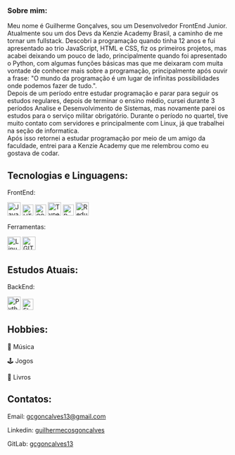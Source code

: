 ### Sobre mim:

<p>
Meu nome é Guilherme Gonçalves, sou um Desenvolvedor FrontEnd Junior. 
  <br>
 Atualmente sou um dos Devs da Kenzie Academy Brasil, a caminho de me tornar um fullstack. Descobri a programação quando tinha 12 anos e fui apresentado ao trio JavaScript, HTML e CSS, fiz os primeiros projetos, mas acabei deixando um pouco de lado, principalmente quando foi apresentado o Python, com algumas funções básicas mas que me deixaram com muita vontade de conhecer mais sobre a programação, principalmente após ouvir a frase: "O mundo da programação é um lugar de infinitas possibilidades onde podemos fazer de tudo.".
  <br>
 Depois de um período entre estudar programação e parar para seguir os estudos regulares, depois de terminar o ensino médio, cursei durante 3 períodos Analise e Desenvolvimento de Sistemas, mas novamente parei os estudos para o serviço militar obrigatório. Durante o período no quartel, tive muito contato com servidores e principalmente com Linux, já que trabalhei na seção de informatica.
  <br>
 Após isso retornei a estudar programação por meio de um amigo da faculdade, entrei para a Kenzie Academy que me relembrou como eu gostava de codar.
</p>

## Tecnologias e Linguagens:
<section>
  <div>
    <p>FrontEnd:</p>
    <img src="https://cdn.worldvectorlogo.com/logos/logo-javascript.svg" alt="JavaScript" width="30px"/>
    <img src="https://cdn.worldvectorlogo.com/logos/html-1.svg" alt="HTML" width="25px"/>
    <img src="https://cdn.worldvectorlogo.com/logos/css-3.svg" alt="CSS" width="25px"/>
    <img src="https://cdn.worldvectorlogo.com/logos/typescript.svg" alt="TypeScript" width="30px"/>
    <img src="https://cdn.worldvectorlogo.com/logos/react-2.svg" alt="ReactJS" width="25px"/>
    <img src="https://cdn.worldvectorlogo.com/logos/redux.svg" alt="Redux" width="30px"/>
   </div>
  
  <div>
    <p>Ferramentas:</p>
    <img src="https://cdn.worldvectorlogo.com/logos/linux-tux.svg" alt="Linux" width="30px"/>
    <img src="https://cdn.worldvectorlogo.com/logos/git-icon.svg" alt="GIT" width="30px"/>
  </div>
</section>

## Estudos Atuais:
<section>
  <div>
    <p>BackEnd:</p>
    <img src="https://cdn.worldvectorlogo.com/logos/python-5.svg" alt="Python" width="30px"/>
    <img src="https://cdn.worldvectorlogo.com/logos/flask.svg" alt="Flask" width="25px"/>
   </div>
</section>

## Hobbies:
:guitar: Música

:joystick: Jogos

:book: Livros


## Contatos:

Email: gcgoncalves13@gmail.com

Linkedin: <a href="https://www.linkedin.com/in/guilhermecosgoncalves/" target="_blank"> guilhermecosgoncalves </a>

GitLab: <a href="https://gitlab.com/gcgoncalves13" target="_blank"> gcgoncalves13 </a>

